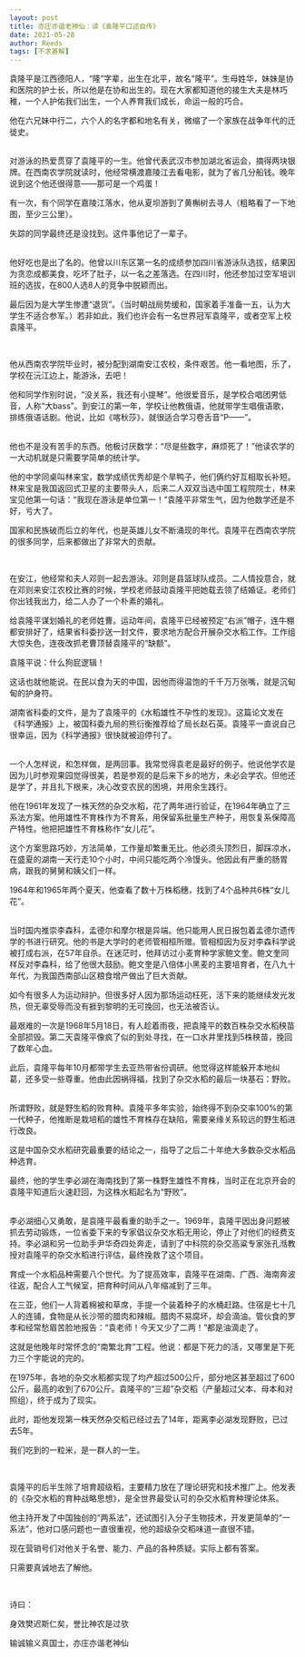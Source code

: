 ```yaml
---
layout: post
title: 亦庄亦谐老神仙：读《袁隆平口述自传》
date: 2021-05-28
author: Reeds
tags: [不求甚解]
---
```


 

袁隆平是江西德阳人，“隆”字辈，出生在北平，故名“隆平”。生母姓华，妹妹是协和医院的护士长，所以他是在协和出生的。现在大家都知道他的接生大夫是林巧稚，一个人护佑我们出生，一个人养育我们成长，命运一般的巧合。

他在六兄妹中行二，六个人的名字都和地名有关，微缩了一个家族在战争年代的迁徙史。 

<br>对游泳的热爱贯穿了袁隆平的一生。他曾代表武汉市参加湖北省运会，摘得两块银牌。在西南农学院就读时，他经常横渡嘉陵江去看电影，就为了省几分船钱。晚年说到这个他还很得意——那可是一个鸡蛋！

有一次，有个同学在嘉陵江落水，他从夏坝游到了黄槲树去寻人（粗略看了一下地图，至少三公里）。

失踪的同学最终还是没找到。这件事他记了一辈子。 

<br>他好吃也是出了名的。他曾以川东区第一名的成绩参加四川省游泳队选拔，结果因为贪恋成都美食，吃坏了肚子，以一名之差落选。在四川时，他还参加过空军培训班的选拔，在800人选8人的竞争中脱颖而出。

最后因为是大学生惨遭“退货”。（当时朝战局势缓和，国家着手准备一五，认为大学生不适合参军。）若非如此，我们也许会有一名世界冠军袁隆平，或者空军上校袁隆平。

 <br>

他从西南农学院毕业时，被分配到湖南安江农校，条件艰苦。他一看地图，乐了，学校在沅江边上，能游泳，去吧！

他和同学作别时说，“没关系，我还有小提琴”。他很爱音乐，是学校合唱团男低音，人称“大bass”。到安江的第一年，学校让他教俄语，他就带学生唱俄语歌，排练俄语话剧。他说，比如《喀秋莎》，就很适合学习卷舌音“P——”。

<br>他也不是没有苦手的东西。他极讨厌数学：“尽是些数字，麻烦死了！”他读农学的一大动机就是只需要学简单的统计学。

他的中学同桌叫林来宝，数学成绩优秀却是个旱鸭子，他们俩约好互相取长补短。林来宝是我国返回式卫星的主要带头人，后来二人双双当选中国工程院院士，林来宝见他第一句话：“我现在游泳是单位第一！”袁隆平非常生气，因为他数学还是不好，亏大了。

国家和民族破而后立的年代，也是英雄儿女不断涌现的年代。袁隆平在西南农学院的很多同学，后来都做出了非常大的贡献。

 <br>

在安江，他经常和夫人邓则一起去游泳。邓则是县篮球队成员。二人情投意合，就在邓则来安江农校比赛的时候，学校老师鼓动袁隆平把她载去领了结婚证。老师们你出钱我出力，给二人办了一个朴素的婚礼。

给袁隆平谋划婚礼的老师姓曹。运动年间，袁隆平已经被预定“右派”帽子，连牛棚都安排好了，结果省科委抄送一封文件，要求地方配合开展杂交水稻工作。工作组大惊失色，连夜改抓老曹顶替袁隆平的“缺额”。

袁隆平说：什么狗屁逻辑！

这话也就他能说。在民以食为天的中国，因他而得温饱的千千万万张嘴，就是沉甸甸的护身符。

湖南省科委的文件，是为了袁隆平的《水稻雄性不孕性的发现》。这篇论文发在《科学通报》上，被国科委九局的熊衍衡推荐给了局长赵石英。袁隆平一直说自己很幸运，因为《科学通报》很快就被迫停刊了。



<br>一个人怎样说，和怎样做，是两回事。我常觉得袁老是最好的例子。他说他学农是因为儿时参观果园觉得很美，若是参观的是后来下乡的地方，未必会学农。但他还是学了，并且扎下根来，决心改变农民的困境，并用余生践行。

他在1961年发现了一株天然的杂交水稻，花了两年进行验证，在1964年确立了三系法方案。他用雄性不育株作为不育系，用保留系批量生产种子，用恢复系保障高产特性。他把把雄性不育株称作“女儿花”。

这个方案思路巧妙，方法简单，工作量却繁重无比。他必须头顶烈日，脚踩凉水，在盛夏的湖南一天行走10个小时，中间只能吃两个冷馒头。他因此有严重的肠胃病，跟我的舅舅和姨父们一样。

1964年和1965年两个夏天，他查看了数十万株稻穗，找到了4个品种共6株“女儿花”。

<br>当时国内推崇李森科，孟德尔和摩尔根是异端。他只能用人民日报包着孟德尔遗传学的书进行研究。他的书是大学时的老师管相桓所赠。管相桓因为反对李森科学说被打成右派，在57年自杀。在迷茫时，他拜访过小麦育种学家鲍文奎。鲍文奎同样反对李森科，给了他很大鼓励。鲍文奎是八倍体小黑麦的主要培育者，在八九十年代，为我国西南部山区粮食增产做出了巨大贡献。

如今有很多人为运动辩护。但很多好人因为那场运动枉死，活下来的能继续发光发热，但无辜受辱而没有捱到黎明的无可挽回，也无法被否认。

最艰难的一次是1968年5月18日，有人趁着雨夜，把袁隆平的数百株杂交水稻秧苗全部损毁。第二天袁隆平像疯了似的到处寻找，在一口水井里找到5株秧苗，挽回了数年心血。

此后，袁隆平每年10月都带学生去亚热带省份调研。他觉得这样能躲开本地纠葛，还多受一些尊重。他由此因祸得福，找到了杂交水稻的最后一块基石：野败。

<br>所谓野败，就是野生稻的败育种。袁隆平多年实验，始终得不到杂交率100%的第一代种子，他推断是栽培稻的雄性不育株存在缺陷，需要亲缘关系较远的野生稻进行改良。

这是中国杂交水稻研究最重要的结论之一，指导了之后二十年绝大多数杂交水稻品种选育。

最终，他的学生李必湖在海南找到了第一株野生雄性不育株，当时正在北京开会的袁隆平知道后火速赶回，为这株水稻起名为“野败”。

<br>李必湖细心又勇敢，是袁隆平最看重的助手之一。1969年，袁隆平因出身问题被抓去劳动锻炼，一位省委下来的专家倡议杂交水稻无用论，停止了对他们的经费支持。李必湖和另一位助手尹华奇四处奔走，请到了中科院的杂交高粱专家张孔湉教授对袁隆平的杂交水稻进行评估，最终挽救了这个项目。

育成一个水稻品种需要八个世代。为了提高效率，袁隆平在湖南、广西、海南奔波往返，配合人工气候室，把育种时间从八年缩减到了三年。

在三亚，他们一人背着棉被和草席，手提一个装着种子的水桶赶路。住宿是七十几人的连铺，食物是从长沙带的腊肉和辣椒。腊肉不易腐坏，却会滴油。管伙食的罗孝和经常愁眉苦脸地报告：“袁老师！今天又少了二两！”都是油滴走了。

这就是他晚年时常怀念的“南繁北育”工程。他说：都是下死力的活，又哪里是下死力三个字能说的完的。

在1975年，各地的杂交水稻都实现了均产超过500公斤，部分地区甚至超过了600公斤，最高的收到了670公斤。袁隆平的“三超”杂交稻（产量超过父本、母本和对照组），终于成为了现实。

此时，距他发现第一株天然杂交稻已经过去了14年，距离李必湖发现野败，已过去5年。

我们吃到的一粒米，是一群人的一生。

<br>

袁隆平的后半生除了培育超级稻，主要精力放在了理论研究和技术推广上。他发表的《杂交水稻的育种战略思想》，是全世界最受认可的杂交水稻育种理论体系。

他主持开发了中国独创的“两系法”，还试图引入分子生物技术，开发更简单的“一系法”，他对口感问题也一直很重视，他的超级杂交稻味道一直很不错。

现在营销号们对他关于名誉、能力、产品的各种质疑。实际上都有答案。

只需要真诚地去了解他。

 <br>

诗曰：

身效樊迟斯仁矣，誉比神农是过欤

输诚输义真国士，亦庄亦谐老神仙